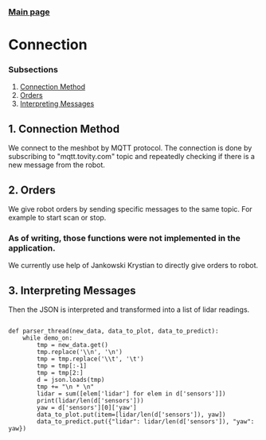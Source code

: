 ### [Main page](./mainpage.md)   

# Connection
### Subsections

1. [Connection Method](#Conn)
2. [Orders](#ord)
3. [Interpreting Messages](#surr)

<a name="Conn"></a>
## 1. Connection Method

We connect to the meshbot by MQTT protocol. The connection is done by subscribing to "mqtt.tovity.com" topic and repeatedly checking if there is a new message from the robot.

<a name="ord"></a>
## 2. Orders


We give robot orders by sending specific messages to the same topic. For example to start scan or stop.

### **As of writing, those functions were not implemented in the application.**

We currently use help of Jankowski Krystian to directly give orders to robot.

## 3. Interpreting Messages
<a name="pars"></a>
Then the JSON is interpreted and transformed into a list of lidar readings.

<pre><code class="python">
def parser_thread(new_data, data_to_plot, data_to_predict):
    while demo_on:
        tmp = new_data.get()
        tmp.replace('\\n', '\n')
        tmp = tmp.replace('\\t', '\t')
        tmp = tmp[:-1]
        tmp = tmp[2:]
        d = json.loads(tmp)
        tmp += "\n * \n"
        lidar = sum([elem['lidar'] for elem in d['sensors']])
        print(lidar/len(d['sensors']))
        yaw = d['sensors'][0]['yaw']
        data_to_plot.put(item=[lidar/len(d['sensors']), yaw])
        data_to_predict.put({"lidar": lidar/len(d['sensors']), "yaw": yaw}) 

</code></pre>
